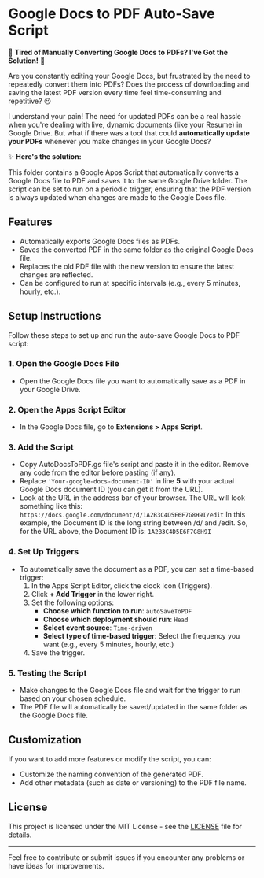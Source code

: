 # Google Docs to PDF Auto-Save Script

🌟 **Tired of Manually Converting Google Docs to PDFs? I've Got the Solution!** 🌟

Are you constantly editing your Google Docs, but frustrated by the need to repeatedly convert them into PDFs? Does the process of downloading and saving the latest PDF version every time feel time-consuming and repetitive? 😣

I understand your pain! The need for updated PDFs can be a real hassle when you're dealing with live, dynamic documents (like your Resume) in Google Drive. But what if there was a tool that could **automatically update your PDFs** whenever you make changes in your Google Docs?

✨ **Here's the solution:**

This folder contains a Google Apps Script that automatically converts a Google Docs file to PDF and saves it to the same Google Drive folder. The script can be set to run on a periodic trigger, ensuring that the PDF version is always updated when changes are made to the Google Docs file.

## Features

- Automatically exports Google Docs files as PDFs.
- Saves the converted PDF in the same folder as the original Google Docs file.
- Replaces the old PDF file with the new version to ensure the latest changes are reflected.
- Can be configured to run at specific intervals (e.g., every 5 minutes, hourly, etc.).

## Setup Instructions

Follow these steps to set up and run the auto-save Google Docs to PDF script:

### 1. Open the Google Docs File
- Open the Google Docs file you want to automatically save as a PDF in your Google Drive.

### 2. Open the Apps Script Editor
- In the Google Docs file, go to **Extensions > Apps Script**.

### 3. Add the Script
- Copy AutoDocsToPDF.gs file's script and paste it in the editor. Remove any code from the editor before pasting (if any).
- Replace ```'Your-google-docs-document-ID'``` in line **5** with your actual Google Docs document ID (you can get it from the URL).
- Look at the URL in the address bar of your browser. The URL will look something like this:
```https://docs.google.com/document/d/1A2B3C4D5E6F7G8H9I/edit```
In this example, the Document ID is the long string between /d/ and /edit. So, for the URL above, the Document ID is:
```1A2B3C4D5E6F7G8H9I```

### 4. Set Up Triggers
- To automatically save the document as a PDF, you can set a time-based trigger:
  1. In the Apps Script Editor, click the clock icon (Triggers).
  2. Click **+ Add Trigger** in the lower right.
  3. Set the following options:
     - **Choose which function to run**: `autoSaveToPDF`
     - **Choose which deployment should run**: `Head`
     - **Select event source**: `Time-driven`
     - **Select type of time-based trigger**: Select the frequency you want (e.g., every 5 minutes, hourly, etc.)
  4. Save the trigger.

### 5. Testing the Script
- Make changes to the Google Docs file and wait for the trigger to run based on your chosen schedule.
- The PDF file will automatically be saved/updated in the same folder as the Google Docs file.

## Customization

If you want to add more features or modify the script, you can:
- Customize the naming convention of the generated PDF.
- Add other metadata (such as date or versioning) to the PDF file name.

## License

This project is licensed under the MIT License - see the [LICENSE](LICENSE) file for details.

---

Feel free to contribute or submit issues if you encounter any problems or have ideas for improvements.

